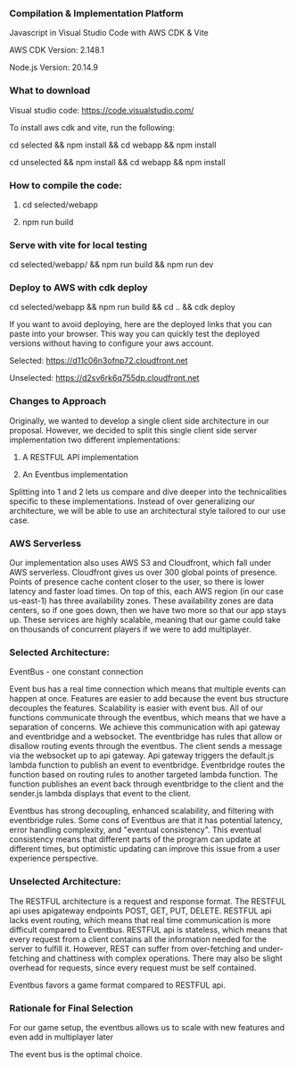 ### Compilation & Implementation Platform

Javascript in Visual Studio Code with AWS CDK & Vite

AWS CDK Version: 2.148.1

Node.js Version: 20.14.9

### What to download

Visual studio code: https://code.visualstudio.com/

To install aws cdk and vite, run the following:

cd selected && npm install && cd webapp && npm install

cd unselected && npm install && cd webapp && npm install

### How to compile the code:

1. cd selected/webapp

2. npm run build

### Serve with vite for local testing

cd selected/webapp/ && npm run build && npm run dev

### Deploy to AWS with cdk deploy

cd selected/webapp && npm run build && cd .. && cdk deploy

If you want to avoid deploying, here are the deployed links that you can paste into your browser. This way you can quickly test the deployed versions without having to configure your aws account.

Selected: https://d11c06n3ofnp72.cloudfront.net 

Unselected: https://d2sv6rk6q755dp.cloudfront.net

### Changes to Approach

Originally, we wanted to develop a single client side architecture in our proposal. However, we decided to split this single client side server implementation two different implementations:

1. A RESTFUL API implementation

2. An Eventbus implementation

Splitting into 1 and 2 lets us compare and dive deeper into the technicalities specific to these implementations.
Instead of over generalizing our architecture, we will be able to use an architectural style tailored to our use case.

### AWS Serverless

Our implementation also uses AWS S3 and Cloudfront, which fall under AWS serverless. Cloudfront gives us over 300 global points of presence. Points of presence cache content closer to the user, so there is lower latency and faster load times. On top of this, each AWS region (in our case us-east-1) has three availability zones. These availability zones are data centers, so if one goes down, then we have two more so that our app stays up. These services are highly scalable, meaning that our game could take on thousands of concurrent players if we were to add multiplayer.

### Selected Architecture:

EventBus - one constant connection

Event bus has a real time connection which means that multiple events can happen at once. Features are easier to add because the event bus structure decouples the features. Scalability is easier with event bus. All of our functions communicate through the eventbus, which means that we have a separation of concerns. We achieve this communication with api gateway and eventbridge and a websocket. The eventbridge has rules that allow or disallow routing events through the eventbus. The client sends a message via the websocket up to api gateway. Api gateway triggers the default.js lambda function to publish an event to eventbridge. Eventbridge routes the function based on routing rules to another targeted lambda function. The function publishes an event back through eventbridge to the client and the sender.js lambda displays that event to the client.

Eventbus has strong decoupling, enhanced scalability, and filtering with eventbridge rules. Some cons of Eventbus are that it has potential latency, error handling complexity, and "eventual consistency". This eventual consistency means that different parts of the program can update at different times, but optimistic updating can improve this issue from a user experience perspective.

### Unselected Architecture:

The RESTFUL architecture is a request and response format. The RESTFUL api uses apigateway endpoints POST, GET, PUT, DELETE. RESTFUL api lacks event routing, which means that real time communication is more difficult compared to Eventbus. RESTFUL api is stateless, which means that every request from a client contains all the information needed for the server to fulfill it. However, REST can suffer from over-fetching and under-fetching and chattiness with complex operations. There may also be slight overhead for requests, since every request must be self contained.

Eventbus favors a game format compared to RESTFUL api.

### Rationale for Final Selection

For our game setup, the eventbus allows us to scale with new features and even add in multiplayer later

The event bus is the optimal choice.
